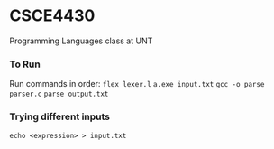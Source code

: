 # CSCE4430
Programming Languages class at UNT

### To Run
Run commands in order: 
`flex lexer.l`
`a.exe input.txt`
`gcc -o parse parser.c`
`parse output.txt`

### Trying different inputs
`echo <expression> > input.txt`
